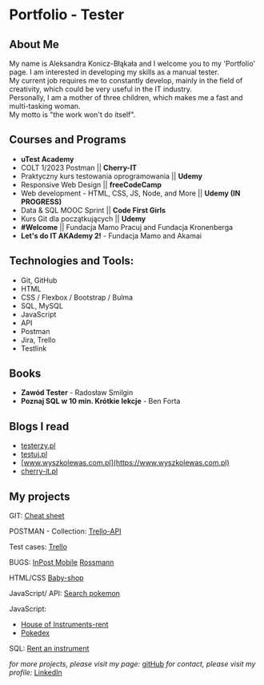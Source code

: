 # Portfolio - Tester

## About Me 

My name is Aleksandra Konicz-Błąkała and I welcome you to my 'Portfolio' page. 
I am interested in developing my skills as a manual tester.  
My current job requires me to constantly develop, mainly in the field of creativity, which could be very useful in the IT industry.  
Personally, I am a mother of three children, which makes me a fast and multi-tasking woman.  
My motto is "the work won't do itself".

## Courses and Programs
* **uTest Academy**
* COLT 1/2023 Postman  || **Cherry-IT**
* Praktyczny kurs testowania oprogramowania || **Udemy**
* Responsive Web Design || **freeCodeCamp**
* Web development - HTML, CSS, JS, Node, and More  || **Udemy (IN PROGRESS)**
* Data & SQL MOOC Sprint || **Code First Girls**
* Kurs Git dla początkujących || **Udemy**
* **#Welcome** || Fundacja Mamo Pracuj and Fundacja Kronenberga
* **Let's do IT AKAdemy 2!** - Fundacja Mamo and Akamai

## Technologies and Tools: 
* Git, GitHub
* HTML
* CSS  / Flexbox / Bootstrap / Bulma
* SQL, MySQL
* JavaScript
* API
* Postman
* Jira, Trello
* Testlink

## Books
* **Zawód Tester** - Radosław Smilgin
* **Poznaj SQL w 10 min. Krótkie lekcje** - Ben Forta

## Blogs I read 
* [testerzy.pl](https://testerzy.pl/)
* [testuj.pl](https://testuj.pl)
* [www.wyszkolewas.com.pl](https://www.wyszkolewas.com.pl)
* [cherry-it.pl](http://cherry-it.pl/)

## My projects 
GIT:
[Cheat sheet](https://drive.google.com/file/d/1XjyTnQ1kN1Kfc7snw4fQxGz8YGx9U6hk/view?usp=share_link)

POSTMAN - Collection:
[Trello-API](https://github.com/ola-kb/Postman-Trello-API)

Test cases:
[Trello](https://github.com/ola-kb/Postman-Trello-API/blob/main/Przypadki%20testowe%20-Trello%20-%20Arkusze%20Google.pdf)

BUGS:
[InPost Mobile](https://docs.google.com/spreadsheets/d/e/2PACX-1vRZMGHGLCx8BVQYC8-6PAumRukkG7jvA1JIFu1q29uG20b2ksquo4tRJCQOHDWG2cHZuEtgJQxAKR7n/pubhtml)
[Rossmann](https://docs.google.com/spreadsheets/d/e/2PACX-1vTtsc_blPTnSGNJLxvhvLedfWPOpGT7cWbwEocLF9W1gJBUs04imOIsCTDDaKjz5e2YntC0H4o-AwFt/pubhtml)


HTML/CSS
[Baby-shop](https://ola-kb.github.io/baby-shop-grid/)

JavaScript/ API:
[Search pokemon](https://ola-kb.github.io/search-pokemon/)

JavaScript:
* [House of Instruments-rent](https://ola-kb.github.io/rent_instruments_page/)
* [Pokedex](https://ola-kb.github.io/pokedex/)

SQL:
[Rent an instrument](https://github.com/ola-kb/house_of_instruments)

_for more projects, please visit my page:_
[gitHub](https://github.com/ola-kb)
_for contact, please visit my profile:_
[LinkedIn](https://www.linkedin.com/in/a-konicz-blakala)


